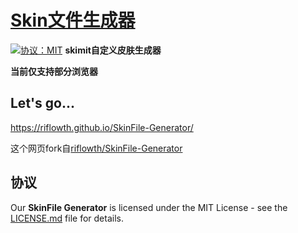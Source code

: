 # [Skin文件生成器](https://github.com/skimitmc/SkinFile-Generator)
[![协议：MIT](https://img.shields.io/github/license/riflowth/SkinSystem.svg)](https://opensource.org/licenses/MIT)
**skimit自定义皮肤生成器**

**当前仅支持部分浏览器**

## Let's go...
https://riflowth.github.io/SkinFile-Generator/

这个网页fork自[riflowth/SkinFile-Generator](https://github.com/riflowth/SkinFile-Generator)

## 协议
Our **SkinFile Generator** is licensed under the MIT License - see the [LICENSE.md](https://github.com/riflowth/SkinFile-Generator/blob/master/LICENSE) file for details.
